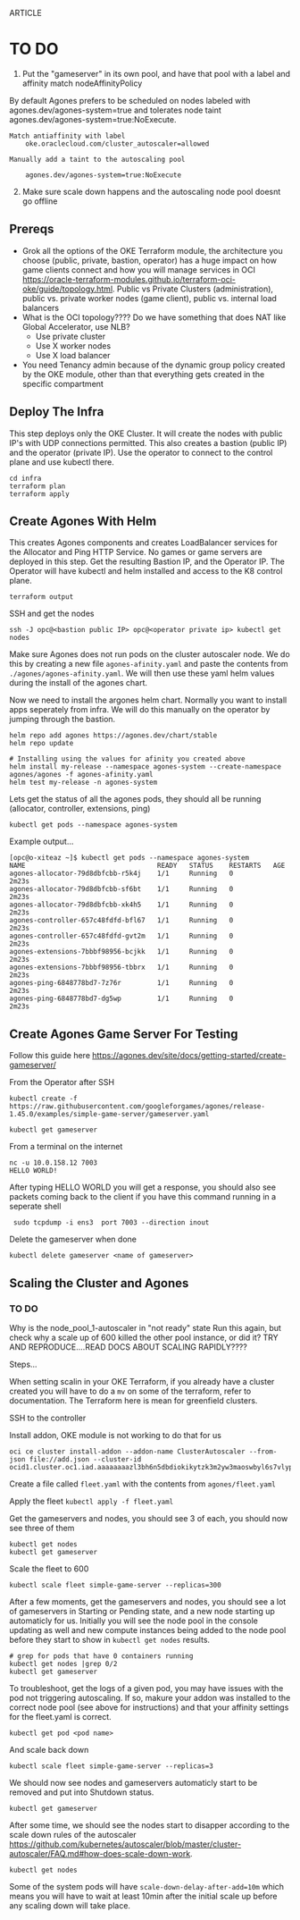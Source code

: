 ARTICLE

# TO DO

1. Put the "gameserver" in its own pool, and have that pool with a label and affinity match
nodeAffinityPolicy

By default Agones prefers to be scheduled on nodes labeled with agones.dev/agones-system=true and tolerates node taint agones.dev/agones-system=true:NoExecute.

    Match antiaffinity with label
        oke.oraclecloud.com/cluster_autoscaler=allowed

    Manually add a taint to the autoscaling pool

        agones.dev/agones-system=true:NoExecute

2. Make sure scale down happens and the autoscaling node pool doesnt go offline

## Prereqs

- Grok all the options of the OKE Terraform module, the architecture you choose (public, private, bastion, operator) has a huge impact on how game clients connect and how you will manage services in OCI https://oracle-terraform-modules.github.io/terraform-oci-oke/guide/topology.html. Public vs Private Clusters (administration), public vs. private worker nodes (game client), public vs. internal load balancers
- What is the OCI topology???? Do we have something that does NAT like Global Accelerator, use NLB?
    - Use private cluster
    - Use X worker nodes
    - Use X load balancer
- You need Tenancy admin because of the dynamic group policy created by the OKE module, other than that everything gets created in the specific compartment

## Deploy The Infra

This step deploys only the OKE Cluster.  It will create the nodes with public IP's with UDP connections permitted.  This also creates a bastion (public IP) and the operator (private IP).  Use the operator to connect to the control plane and use kubectl there.

    cd infra
    terraform plan
    terraform apply

## Create Agones With Helm

This creates Agones components and creates LoadBalancer services for the Allocator and Ping HTTP Service.  No games or game servers are deployed in this step. Get the resulting Bastion IP, and the Operator IP.  The Operator will have kubectl and helm installed and access to the K8 control plane.

    terraform output

SSH and get the nodes

    ssh -J opc@<bastion public IP> opc@<operator private ip> kubectl get nodes

Make sure Agones does not run pods on the cluster autoscaler node. We do this by creating a new file `agones-afinity.yaml` and paste the contents from `./agones/agones-afinity.yaml`.  We will then use these yaml helm values during the install of the agones chart.

Now we need to install the argones helm chart.  Normally you want to install apps seperately from infra.  We will do this manually on the operator by jumping through the bastion.

    helm repo add agones https://agones.dev/chart/stable
    helm repo update

    # Installing using the values for afinity you created above
    helm install my-release --namespace agones-system --create-namespace agones/agones -f agones-afinity.yaml
    helm test my-release -n agones-system

Lets get the status of all the agones pods, they should all be running (allocator, controller, extensions, ping)

    kubectl get pods --namespace agones-system

Example output...

    [opc@o-xiteaz ~]$ kubectl get pods --namespace agones-system
    NAME                                 READY   STATUS    RESTARTS   AGE
    agones-allocator-79d8dbfcbb-r5k4j    1/1     Running   0          2m23s
    agones-allocator-79d8dbfcbb-sf6bt    1/1     Running   0          2m23s
    agones-allocator-79d8dbfcbb-xk4h5    1/1     Running   0          2m23s
    agones-controller-657c48fdfd-bfl67   1/1     Running   0          2m23s
    agones-controller-657c48fdfd-gvt2m   1/1     Running   0          2m23s
    agones-extensions-7bbbf98956-bcjkk   1/1     Running   0          2m23s
    agones-extensions-7bbbf98956-tbbrx   1/1     Running   0          2m23s
    agones-ping-6848778bd7-7z76r         1/1     Running   0          2m23s
    agones-ping-6848778bd7-dg5wp         1/1     Running   0          2m23s

## Create Agones Game Server For Testing

Follow this guide here https://agones.dev/site/docs/getting-started/create-gameserver/

From the Operator after SSH

    kubectl create -f https://raw.githubusercontent.com/googleforgames/agones/release-1.45.0/examples/simple-game-server/gameserver.yaml

    kubectl get gameserver

From a terminal on the internet

    nc -u 10.0.158.12 7003
    HELLO WORLD!

After typing HELLO WORLD you will get a response, you should also see packets coming back to the client if you have this command running in a seperate shell

     sudo tcpdump -i ens3  port 7003 --direction inout

Delete the gameserver when done

    kubectl delete gameserver <name of gameserver>

## Scaling the Cluster and Agones

### TO DO

Why is the node_pool_1-autoscaler in "not ready" state
Run this again, but check why a scale up of 600 killed the other pool instance, or did it?
TRY AND REPRODUCE....READ DOCS ABOUT SCALING RAPIDLY????


Steps...

When setting scalin in your OKE Terraform, if you already have a cluster created you will have to do a `mv` on some of the terraform, refer to documentation.  The Terraform here is mean for greenfield clusters.

SSH to the controller

Install addon, OKE module is not working to do that for us

    oci ce cluster install-addon --addon-name ClusterAutoscaler --from-json file://add.json --cluster-id ocid1.cluster.oc1.iad.aaaaaaaazl3bh6n5dbdiokikytzk3m2yw3maoswbyl6s7vlypcagitlbvz5a


Create a file called `fleet.yaml` with the contents from `agones/fleet.yaml`

Apply the fleet `kubectl apply -f fleet.yaml`

Get the gameservers and nodes, you should see 3 of each, you should now see three of them

    kubectl get nodes
    kubectl get gameserver

Scale the fleet to 600

    kubectl scale fleet simple-game-server --replicas=300

After a few moments, get the gameservers and nodes, you should see a lot of gameservers in Starting or Pending state, and a new node starting up automaticly for us.  Initially you will see the node pool in the console updating as well and new compute instances being added to the node pool before they start to show in `kubectl get nodes` results.

    # grep for pods that have 0 containers running
    kubectl get nodes |grep 0/2
    kubectl get gameserver

To troubleshoot, get the logs of a given pod, you may have issues with the pod not triggering autoscaling.  If so, makure your addon was installed to the correct node pool (see above for instructions) and that your affinity settings for the fleet.yaml is correct.

    kubectl get pod <pod name>

And scale back down

    kubectl scale fleet simple-game-server --replicas=3

We should now see nodes and gameservers automaticly start to be removed and put into Shutdown status.

    kubectl get gameserver

After some time, we should see the nodes start to disapper according to the scale down rules of the autoscaler https://github.com/kubernetes/autoscaler/blob/master/cluster-autoscaler/FAQ.md#how-does-scale-down-work.

    kubectl get nodes

Some of the system pods will have `scale-down-delay-after-add=10m` which means you will have to wait at least 10min after the initial scale up before any scaling down will take place.
